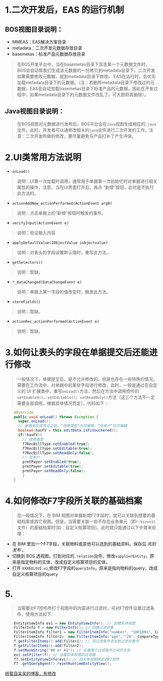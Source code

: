 # 1.二次开发后，EAS 的运行机制
## BOS视图目录说明：

- MMEAS：EAS解决方案目录
- metadata：二次开发元数据存放目录
- basemetas：标准产品元数据存放目录
> 在BOS开发平台中，当在basemetas目录下双击某一个元数据文件时，BOS会自动帮我们生成该元数据的一份拷贝到metadata目录下，二次开发如果需要修改元数据，就到metadata目录下修改。 EAS在运行时，会优先加载metadata目录下的元数据。（注：若删除metadata目录下修改过的元数据，EAS会自动加载basemetas目录下标准产品的元数据，因此在开发过程中，如果metadata目录下的元数据文件改乱了，可大胆将其删除）。

## Java视图目录说明：

> 在BOS视图对元数据进行发布后，BOS平台会在`Java`视图生成相应的`.java`文件。此时，开发者可以通修改相关的`java`文件进行二次开发的工作。注意：二次开发所做的修改，要尽量避免与产品打补丁产生冲突。

# 2.UI类常用方法说明
- `onLoad()` 
> 说明：UI第一次加载时调用，通常用于单据第一次初始化时对单据进行相关属性的操作，注意，当在UI界面打开后，再点 “新增”按钮，此时是不执行此方法的。
- `actionAddNew_actionPerformed(ActionEvent arg0)`
> 说明：点击单据上的“新增”按钮时触发的事件。
- `verifyInput(ActionEvent e)` 
> 说明：验证输入内容
- `applyDefaultValue(IObjectValue iobjectvalue)`
> 说明：对表头的字段设置默认值时，重写此方法。
- `getSelectors()`
> 说明：暂缺。
- `*_dataChanged(DataChangeEvent e)`
> 说明：单据上某一字段的值改变时，触发此方法。
- `storeFields()` 
> 说明：暂缺。
- `actionRec_actionPerformed(ActionEvent e)`
> 说明：暂缺。

# 3.如何让表头的字段在单据提交后还能进行修改 
> 一般情况下，单据提交后，是不允许修改的。但是也存在一些特殊的情况，需要在工作流中，对单据中的某些字段进行修改，此时，一般是通过在自定义的 UI 扩展类中，重写`onLoad()`方法，然后在方法中调用控件的`setEnabled()`、`setEditable()`、`setReadOnly()`方法（这三个方法不一定需要全部调用，根据具体情况而定），代码如下： 
 
```Java
    @Override
    public void onLoad() throws Exception {
      super.onLoad();	
      // 单据未生成凭证之前，"收款类型"为可编辑、“往来户”也可编辑
      boolean hasFV = this.editData.isFiVouchered();
      if(!hasFV){
        // 收款类型
        f7RecBillType.setEnabled(true);
        f7RecBillType.setEditable(true);
        f7RecBillType.setReadOnly(false);
        // 往来户
        prmtPayer.setEnabled(true);
        prmtPayer.setEditable(true);
        prmtPayer.setReadOnly(false);
        }
    }
```

# 4.如何修改F7字段所关联的基础档案
> 在一般情况下，在 BIM 视图对单据新增F7字段时，就可以关联到想要的基础档案或其它视图。但是，当需要关联一些不存在业务单元（即`*.bizunit`文件）的基础档案时(如：自定义核算项目)。此时就只能通过以下步骤来处理： 
- 在 BIM 里加一个F7字段，关联物料或其他可以选到的基础资料。保存后 _先别发布_ 。
- 切换到 BOS 透视图，打到对应的`.relation`文件，修改`supplierEntity`，原来是指定物料的实体，改成自定义核算项目的实体。
- 打开 `XXXEditUI.ui`,修改F7字段的`queryInfo`，原来是指向物料的query，改成自定义核算项目的query

# 5.
> 当需要对F7控件所打个视图中的内容进行过滤时，可对F7控件设置过滤条件，使用方法如下:

```Java
    EntityViewInfo evi = new EntityViewInfo(); // 创建实体视图
    FilterInfo f = new FilterInfo(); // 创建过滤对象
    FilterItemInfo filter1 = new FilterItemInfo("number", "SHFL001", CompareType.GREATER); // 创建第一个过滤条件，第一个参数:所查询的实体的属性，第二个参数:属性的目标值，第三个参数：比较符
    FilterItemInfo filter2=  new FilterItemInfo("age", "20", CompareType.GREATER); // 创建第二个过滤条件
    f.getFilterItems().add(filter1); // 将过滤条件添加到过滤对象中
    f.getFilterItems().add(filter2);
    f.setMaskString("#0 or #1"); // 设置两个过滤条件之间的关系
    evi.setFilter(f); // 设置实体视图的过滤器
    f7.setEntityViewInfo(evi); // 将实体视图绑定到F7控件
    f7 .getQueryAgent().resetRuntimeEntityView();
```

[转载自呆呆的博客，有修改](https://my.oschina.net/hipanda/blog/703878) 
